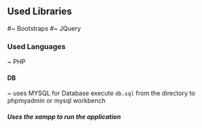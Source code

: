 ## Used Libraries
#~ Bootstraps
#~ JQuery

### Used Languages
~ PHP

#### DB
~ uses MYSQL for Database
execute `db.sql` from the directory to phpmyadmin or mysql workbench 

##### Uses the xampp to run the application

